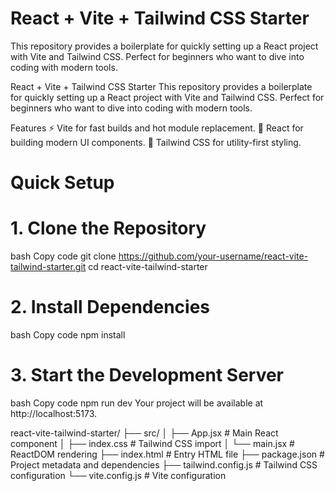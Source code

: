 # React + Vite + Tailwind CSS Starter
This repository provides a boilerplate for quickly setting up a React project with Vite and Tailwind CSS. Perfect for beginners who want to dive into coding with modern tools.


React + Vite + Tailwind CSS Starter
This repository provides a boilerplate for quickly setting up a React project with Vite and Tailwind CSS. Perfect for beginners who want to dive into coding with modern tools.

Features
⚡ Vite for fast builds and hot module replacement.
🌟 React for building modern UI components.
🎨 Tailwind CSS for utility-first styling.

# Quick Setup
# 1. Clone the Repository
bash
Copy code
git clone https://github.com/your-username/react-vite-tailwind-starter.git
cd react-vite-tailwind-starter

# 2. Install Dependencies
bash
Copy code
npm install

# 3. Start the Development Server
bash
Copy code
npm run dev
Your project will be available at http://localhost:5173.


react-vite-tailwind-starter/
├── src/
│   ├── App.jsx       # Main React component
│   ├── index.css     # Tailwind CSS import
│   └── main.jsx      # ReactDOM rendering
├── index.html        # Entry HTML file
├── package.json      # Project metadata and dependencies
├── tailwind.config.js # Tailwind CSS configuration
└── vite.config.js    # Vite configuration



